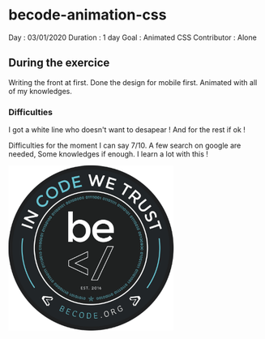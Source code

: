# becode-animation-css

Day : 03/01/2020
Duration : 1 day
Goal : Animated CSS
Contributor : Alone

## During the exercice

Writing the front at first.
Done the design for mobile first.
Animated with all of my knowledges.

### Difficulties

I got a white line who doesn't want to desapear ! 
And for the rest if ok ! 

Difficulties for the moment I can say 7/10.
A few search on google are needed, Some knowledges if enough.
I learn a lot with this ! 

![GitHub Logo](/images/becode.png)
